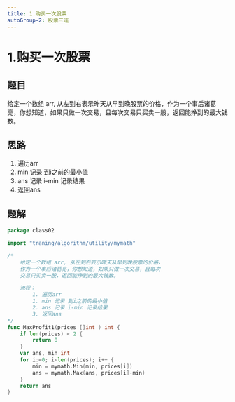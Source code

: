```yaml
---
title: 1.购买一次股票
autoGroup-2: 股票三连
---
```


# 1.购买一次股票

## 题目

给定一个数组 arr, 从左到右表示昨天从早到晚股票的价格，作为一个事后诸葛亮，你想知道，如果只做一次交易，且每次交易只买卖一股，返回能挣到的最大钱数。

## 思路

   1. 遍历arr
   1. min 记录 到i之前的最小值
   2. ans 记录 i-min 记录结果
   3. 返回ans

## 题解

```go
package class02

import "traning/algorithm/utility/mymath"

/*
	给定一个数组 arr, 从左到右表示昨天从早到晚股票的价格，
	作为一个事后诸葛亮，你想知道，如果只做一次交易，且每次
	交易只买卖一股，返回能挣到的最大钱数。

	流程：
		1. 遍历arr
		1. min 记录 到i之前的最小值
		2. ans 记录 i-min 记录结果
		3. 返回ans
*/
func MaxProfit1(prices []int ) int {
	if len(prices) < 2 {
		return 0
	}
	var ans, min int
	for i:=0; i<len(prices); i++ {
		min = mymath.Min(min, prices[i])
		ans = mymath.Max(ans, prices[i]-min)
	}
	return ans
}

```


